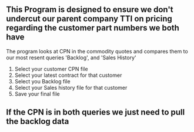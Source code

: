 ## This Program is designed to ensure we don't undercut our parent company TTI on pricing regarding the customer part numbers we both have

The program looks at CPN in the commodity quotes and compares them to our most resent queries 'Backlog', and 'Sales History'

1. Select your customer CPN file 
2. Select your latest contract for that customer 
3. Select you Backlog file 
4. Select your Sales history file for that customer 
5. Save your final file


## If the CPN is in both queries we just need to pull the backlog data
